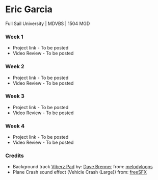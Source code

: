 # Eric Garcia #
Full Sail University | MDVBS | 1504 MGD

### Week 1 ###
* Project link - To be posted
* Video Review - To be posted

### Week 2 ###
* Project link - To be posted
* Video Review - To be posted

### Week 3 ###
* Project link - To be posted
* Video Review - To be posted

### Week 4 ###
* Project link - To be posted
* Video Review - To be posted

### Credits ###
* Background track [Viberz Pad](http://www.melodyloops.com/tracks/viberz-pad/) by: [Dave Brenner](http://www.melodyloops.com/composers/dave-brenner/) from: [melodyloops](http://www.melodyloops.com/)
* Plane Crash sound effect (Vehicle Crash (Large)) from: [freeSFX](http://www.freesfx.co.uk)